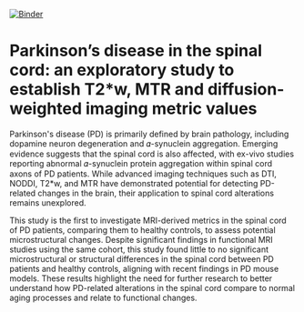 [![Binder](https://terrarium.evidencepub.io/badge_logo.svg)](https://terrarium.evidencepub.io/v2/gh/samuellestonge/parkinsons-spinal-cord-MRI-metrics-paper/HEAD)

# Parkinson’s disease in the spinal cord: an exploratory study to establish T2*w, MTR and diffusion-weighted imaging metric values

Parkinson's disease (PD) is primarily defined by brain pathology, including dopamine neuron degeneration and 𝛼-synuclein aggregation. Emerging evidence suggests that the spinal cord is also affected, with ex-vivo studies reporting abnormal 𝛼-synuclein protein aggregation within spinal cord axons of PD patients. While advanced imaging techniques such as DTI, NODDI, T2*w, and MTR have demonstrated potential for detecting PD-related changes in the brain, their application to spinal cord alterations remains unexplored.

This study is the first to investigate MRI-derived metrics in the spinal cord of PD patients, comparing them to healthy controls, to assess potential microstructural changes. Despite significant findings in functional MRI studies using the same cohort, this study found little to no significant microstructural or structural differences in the spinal cord between PD patients and healthy controls, aligning with recent findings in PD mouse models. These results highlight the need for further research to better understand how PD-related alterations in the spinal cord compare to normal aging processes and relate to functional changes.